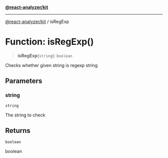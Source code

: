 [**@react-analyzer/kit**](../README.md)

***

[@react-analyzer/kit](../README.md) / isRegExp

# Function: isRegExp()

> **isRegExp**(`string`): `boolean`

Checks whether given string is regexp string

## Parameters

### string

`string`

The string to check

## Returns

`boolean`

boolean
